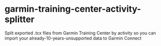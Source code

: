 # garmin-training-center-activity-splitter
Split exported .tcx files from Garmin Training Center by activity so you can import your already-10-years-unsupported data to Garmin Connect
